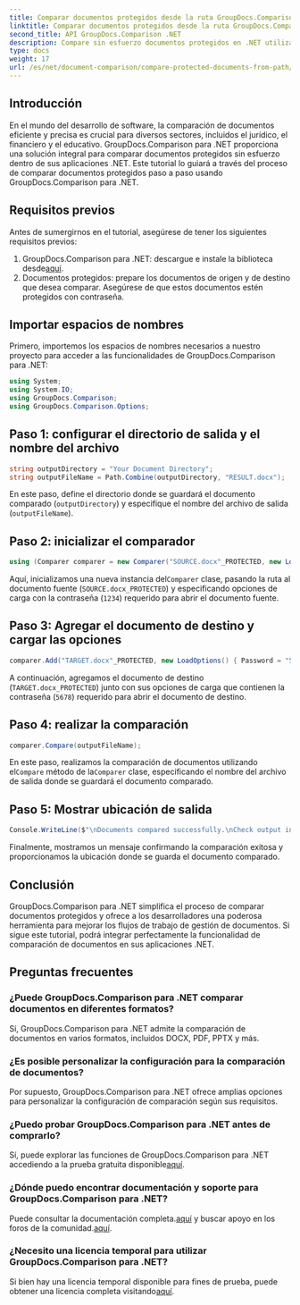 ```yaml
---
title: Comparar documentos protegidos desde la ruta GroupDocs.Comparison para .NET
linktitle: Comparar documentos protegidos desde la ruta GroupDocs.Comparison para .NET
second_title: API GroupDocs.Comparison .NET
description: Compare sin esfuerzo documentos protegidos en .NET utilizando GroupDocs.Comparison para una integración perfecta. Mejore su flujo de trabajo de gestión de documentos.
type: docs
weight: 17
url: /es/net/document-comparison/compare-protected-documents-from-path/
---
```

## Introducción
En el mundo del desarrollo de software, la comparación de documentos eficiente y precisa es crucial para diversos sectores, incluidos el jurídico, el financiero y el educativo. GroupDocs.Comparison para .NET proporciona una solución integral para comparar documentos protegidos sin esfuerzo dentro de sus aplicaciones .NET. Este tutorial lo guiará a través del proceso de comparar documentos protegidos paso a paso usando GroupDocs.Comparison para .NET.
## Requisitos previos
Antes de sumergirnos en el tutorial, asegúrese de tener los siguientes requisitos previos:
1.  GroupDocs.Comparison para .NET: descargue e instale la biblioteca desde[aquí](https://releases.groupdocs.com/comparison/net/).
2. Documentos protegidos: prepare los documentos de origen y de destino que desea comparar. Asegúrese de que estos documentos estén protegidos con contraseña.

## Importar espacios de nombres
Primero, importemos los espacios de nombres necesarios a nuestro proyecto para acceder a las funcionalidades de GroupDocs.Comparison para .NET:
```csharp
using System;
using System.IO;
using GroupDocs.Comparison;
using GroupDocs.Comparison.Options;
```

## Paso 1: configurar el directorio de salida y el nombre del archivo
```csharp
string outputDirectory = "Your Document Directory";
string outputFileName = Path.Combine(outputDirectory, "RESULT.docx");
```
En este paso, define el directorio donde se guardará el documento comparado (`outputDirectory`) y especifique el nombre del archivo de salida (`outputFileName`).
## Paso 2: inicializar el comparador
```csharp
using (Comparer comparer = new Comparer("SOURCE.docx"_PROTECTED, new LoadOptions(){ Password = "1234" }))
```
 Aquí, inicializamos una nueva instancia del`Comparer` clase, pasando la ruta al documento fuente (`SOURCE.docx_PROTECTED`) y especificando opciones de carga con la contraseña (`1234`) requerido para abrir el documento fuente.
## Paso 3: Agregar el documento de destino y cargar las opciones
```csharp
comparer.Add("TARGET.docx"_PROTECTED, new LoadOptions() { Password = "5678" });
```
A continuación, agregamos el documento de destino (`TARGET.docx_PROTECTED`) junto con sus opciones de carga que contienen la contraseña (`5678`) requerido para abrir el documento de destino.
## Paso 4: realizar la comparación
```csharp
comparer.Compare(outputFileName);
```
 En este paso, realizamos la comparación de documentos utilizando el`Compare` método de la`Comparer` clase, especificando el nombre del archivo de salida donde se guardará el documento comparado.
## Paso 5: Mostrar ubicación de salida
```csharp
Console.WriteLine($"\nDocuments compared successfully.\nCheck output in {Directory.GetCurrentDirectory()}.");
```
Finalmente, mostramos un mensaje confirmando la comparación exitosa y proporcionamos la ubicación donde se guarda el documento comparado.

## Conclusión
GroupDocs.Comparison para .NET simplifica el proceso de comparar documentos protegidos y ofrece a los desarrolladores una poderosa herramienta para mejorar los flujos de trabajo de gestión de documentos. Si sigue este tutorial, podrá integrar perfectamente la funcionalidad de comparación de documentos en sus aplicaciones .NET.
## Preguntas frecuentes
### ¿Puede GroupDocs.Comparison para .NET comparar documentos en diferentes formatos?
Sí, GroupDocs.Comparison para .NET admite la comparación de documentos en varios formatos, incluidos DOCX, PDF, PPTX y más.
### ¿Es posible personalizar la configuración para la comparación de documentos?
Por supuesto, GroupDocs.Comparison para .NET ofrece amplias opciones para personalizar la configuración de comparación según sus requisitos.
### ¿Puedo probar GroupDocs.Comparison para .NET antes de comprarlo?
 Sí, puede explorar las funciones de GroupDocs.Comparison para .NET accediendo a la prueba gratuita disponible[aquí](https://releases.groupdocs.com/).
### ¿Dónde puedo encontrar documentación y soporte para GroupDocs.Comparison para .NET?
 Puede consultar la documentación completa.[aquí](https://reference.groupdocs.com/comparison/net/) y buscar apoyo en los foros de la comunidad.[aquí](https://forum.groupdocs.com/c/comparison/12).
### ¿Necesito una licencia temporal para utilizar GroupDocs.Comparison para .NET?
 Si bien hay una licencia temporal disponible para fines de prueba, puede obtener una licencia completa visitando[aquí](https://purchase.groupdocs.com/buy).